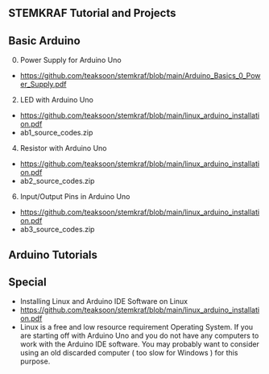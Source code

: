 
STEMKRAF Tutorial and Projects
---

Basic Arduino 
---
0. Power Supply for Arduino Uno
- https://github.com/teaksoon/stemkraf/blob/main/Arduino_Basics_0_Power_Supply.pdf
2. LED with Arduino Uno
- https://github.com/teaksoon/stemkraf/blob/main/linux_arduino_installation.pdf
- ab1_source_codes.zip
4. Resistor with Arduino Uno
- https://github.com/teaksoon/stemkraf/blob/main/linux_arduino_installation.pdf
- ab2_source_codes.zip
6. Input/Output Pins in Arduino Uno
- https://github.com/teaksoon/stemkraf/blob/main/linux_arduino_installation.pdf
- ab3_source_codes.zip


Arduino Tutorials
---

Special
---

- Installing Linux and Arduino IDE Software on Linux
- https://github.com/teaksoon/stemkraf/blob/main/linux_arduino_installation.pdf
- Linux is a free and low resource requirement Operating System. If you are starting off with Arduino Uno and you do not have any computers to work with the Arduino IDE software. You may probably want to consider using an old discarded computer ( too slow for Windows ) for this purpose. 

